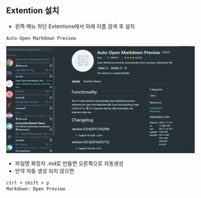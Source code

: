 ## Extention 설치
- 왼쪽 메뉴 하단 Extentions에서 아래 이름 검색 후 설치
```
Auto-Open Markdown Preview
```
![screenshot](markdownPreview.png)

- 파일명 확장자 .md로 만들면 오른쪽으로 자동생성
- 만약 자동 생성 되지 않으면 
```
ctrl + shift + p
Markdown: Open Preview
```